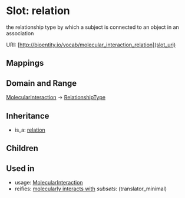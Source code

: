 # Slot: relation


the relationship type by which a subject is connected to an object in an association

URI: [http://bioentity.io/vocab/molecular_interaction_relation](slot_uri)
## Mappings

## Domain and Range

[MolecularInteraction](MolecularInteraction.md) -> [RelationshipType](RelationshipType.md)
## Inheritance

 *  is_a: [relation](relation.md)
## Children

## Used in

 *  usage: [MolecularInteraction](MolecularInteraction.md)
 *  reifies: [molecularly interacts with](molecularly_interacts_with.md) *subsets*: (translator_minimal)
